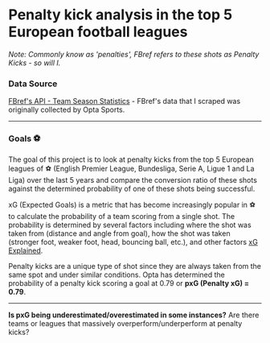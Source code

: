 # Penalty kick analysis in the top 5 European football leagues 

*Note: Commonly know as 'penalties', FBref refers to these shots as Penalty Kicks - so will I.*

### Data Source
[FBref's API - Team Season Statistics](https://fbrapi.com/documentation#team-season-stats) - FBref's data that I scraped was originally collected by Opta Sports.

---

### Goals ⚽
The goal of this project is to look at penalty kicks from the top 5 European leagues of ⚽ (English Premier League, Bundesliga, Serie A, Ligue 1 and La Liga) over the last 5 years and compare the conversion ratio of these shots against the determined probability of one of these shots being successful.

xG (Expected Goals) is a metric that has become increasingly popular in ⚽ to calculate the probability of a team scoring from a single shot. The probability is determined by several factors including where the shot was taken from (distance and angle from goal), how the shot was taken (stronger foot, weaker foot, head, bouncing ball, etc.), and other factors [xG Explained](https://fbref.com/en/expected-goals-model-explained/).

Penalty kicks are a unique type of shot since they are always taken from the same spot and under similar conditions. Opta has determined the probability of a penalty kick scoring a goal at 0.79 or
**pxG (Penalty xG) = 0.79**.


---

**Is pxG being underestimated/overestimated in some instances?**
Are there teams or leagues that massively overperform/underperform at penalty kicks?
